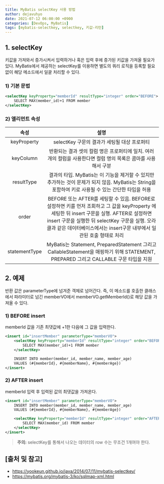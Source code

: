 ```yaml
---
title: MyBatis selectKey 사용 방법
author: dejavuhyo
date: 2021-07-12 06:00:00 +0900
categories: [DevOps, MyBatis]
tags: [mybatis-selectkey, selectkey, 키값-리턴]
---
```


## 1. selectKey
키값을 가져와서 증가시켜서 입력하거나 혹은 입력 후에 증가된 키값을 가져올 필요가 있다. MyBatis에서 제공하는 selectKey를 이용하면 별도의 쿼리 로직을 등록할 필요 없이 해당 메소드에서 일괄 처리할 수 있다.

### 1) 기본 문법

```xml
<selectKey keyProperty="memberId" resultType="integer" order="BEFORE">
    SELECT MAX(member_id)+1 FROM member
</selectKey>
```

### 2) 엘리먼트 속성

| 속성 | 설명 |
|:---:|:---:|
| keyProperty | selectKey 구문의 결과가 세팅될 대상 프로퍼티 |
| keyColumn | 반환되는 결과 셋의 컬럼 명은 프로퍼티에 일치. 여러 개의 컬럼을 사용한다면 컬럼 명의 목록은 콤마를 사용해서 구분 |
| resultType | 결과의 타입. MyBatis는 이 기능을 제거할 수 있지만 추가하는 것이 문제가 되지 않음. MyBatis는 String을 포함하여 키로 사용될 수 있는 간단한 타입을 허용 |
| order | BEFORE 또는 AFTER를 세팅할 수 있음. BEFORE로 설정하면 키를 먼저 조회하고 그 값을 keyProperty 에 세팅한 뒤 insert 구문을 실행. AFTER로 설정하면 insert 구문을 실행한 뒤 selectKey 구문을 실행. 오라클과 같은 데이터베이스에서는 insert구문 내부에서 일관된 호출 형태로 처리 |
| statementType | MyBatis는 Statement, PreparedStatement 그리고 CallableStatement을 매핑하기 위해 STATEMENT, PREPARED 그리고 CALLABLE 구문 타입을 지원 |

## 2. 예제
반환 값은 parameterType에 넘겨준 객체로 넘어간다. 즉, 이 메소드를 호출한 클래스에서 파라미터로 넘긴 memberVO에서 memberVO.getMemberId()로 해당 값을 가져올 수 있다.

### 1) BEFORE insert
memberId 값을 기존 최댓값에 +1한 다음에 그 값을 입력한다.

```xml
<insert id="insertMember" parameterType="memberVO">
    <selectKey keyProperty="memberId" resultType="integer" order="BEFORE">
        SELECT MAX(member_id)+1 FROM member
    </selectKey>

    INSERT INTO member(member_id, member_name, member_age)
    VALUES (#{memberId}, #{memberName}, #{memberAge})
</insert>
```

### 2) AFTER insert
memberId 입력 후 입력된 값의 최댓값을 가져온다.

```xml
<insert id="insertMember" parameterType="memberVO">
    INSERT INTO member(member_id, member_name, member_age)
    VALUES (#{memberId}, #{memberName}, #{memberAge})

    <selectKey keyProperty="memberId" resultType="integer" order="AFTER">
        SELECT MAX(member_id) FROM member
    </selectKey>
</insert>
```

> __주의:__ selectKey를 통해서 나오는 데이터의 row 수는 무조건 1개여야 한다.

## [출처 및 참고]
* <https://yookeun.github.io/java/2014/07/11/mybatis-selectkey/>
* <https://mybatis.org/mybatis-3/ko/sqlmap-xml.html>
